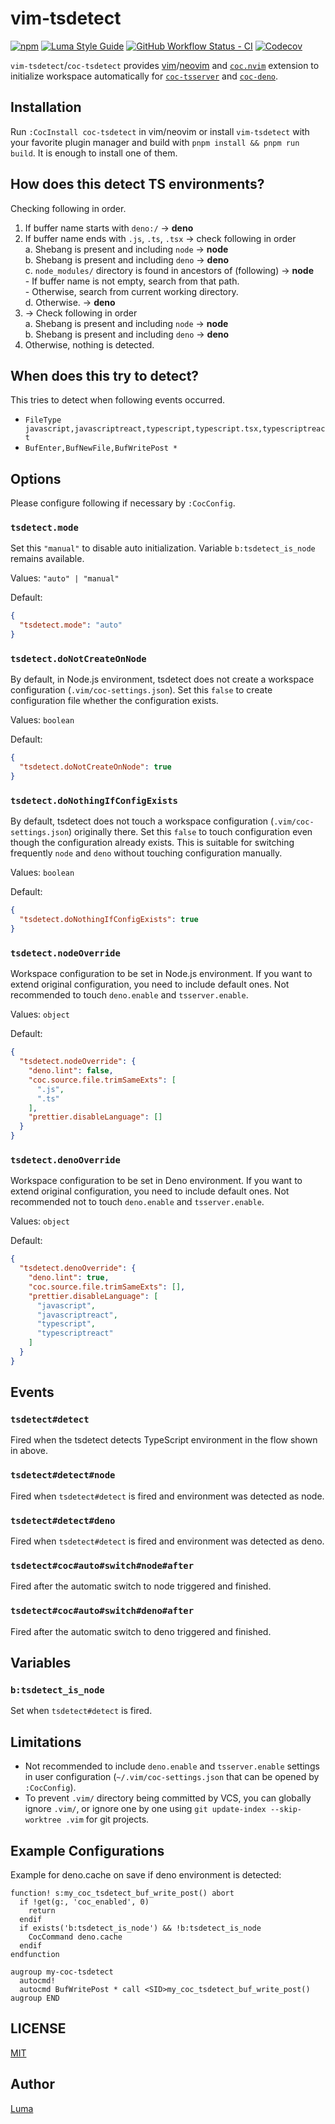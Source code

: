 # vim-tsdetect

[![npm](https://img.shields.io/npm/v/coc-tsdetect?style=flat-square)](https://www.npmjs.com/package/coc-tsdetect)
[![Luma Style Guide](https://img.shields.io/badge/styled%20with-luma-%23c5ebeb?style=flat-square)](https://github.com/luma-dev/luma-style-guide#readme)
[![GitHub Workflow Status - CI](https://img.shields.io/github/workflow/status/LumaKernel/vim-tsdetect/CI?style=flat-square)](https://github.com/LumaKernel/vim-tsdetect/actions/workflows/ci.yml?query=branch%3Amain)
[![Codecov](https://img.shields.io/codecov/c/github/LumaKernel/vim-tsdetect?style=flat-square)](https://app.codecov.io/gh/LumaKernel/vim-tsdetect)

`vim-tsdetect`/`coc-tsdetect` provides [vim](https://github.com/vim/vim)/[neovim](https://github.com/neovim/neovim) and [`coc.nvim`](https://github.com/neoclide/coc.nvim) extension to initialize workspace automatically for [`coc-tsserver`](https://github.com/neoclide/coc-tsserver) and [`coc-deno`](https://github.com/fannheyward/coc-deno).

## Installation

Run `:CocInstall coc-tsdetect` in vim/neovim or install `vim-tsdetect` with your favorite plugin manager and build with `pnpm install && pnpm run build`. It is enough to install one of them.

## How does this detect TS environments?

Checking following in order.

1. If buffer name starts with `deno:/` -> **deno**  
2. If buffer name ends with `.js`, `.ts`, `.tsx` -> check following in order  
    a. Shebang is present and including `node` -> **node**  
    b. Shebang is present and including `deno` -> **deno**  
    c. `node_modules/` directory is found in ancestors of (following) -> **node**  
        - If buffer name is not empty, search from that path.  
        - Otherwise, search from current working directory.  
    d. Otherwise. -> **deno**  
3. -> Check following in order  
    a. Shebang is present and including `node` -> **node**  
    b. Shebang is present and including `deno` -> **deno**  
4. Otherwise, nothing is detected.  

## When does this try to detect?

This tries to detect when following events occurred.

- `FileType javascript,javascriptreact,typescript,typescript.tsx,typescriptreact`
- `BufEnter,BufNewFile,BufWritePost *`

## Options

Please configure following if necessary by `:CocConfig`.

### `tsdetect.mode`

Set this `"manual"` to disable auto initialization. Variable `b:tsdetect_is_node` remains available.

Values: `"auto" | "manual"`

Default:

```json
{
  "tsdetect.mode": "auto"
}
```

### `tsdetect.doNotCreateOnNode`

By default, in Node.js environment, tsdetect does not create a workspace configuration (`.vim/coc-settings.json`). Set this `false` to create configuration file whether the configuration exists.

Values: `boolean`

Default:

```json
{
  "tsdetect.doNotCreateOnNode": true
}
```

### `tsdetect.doNothingIfConfigExists`

By default, tsdetect does not touch a workspace configuration (`.vim/coc-settings.json`) originally there. Set this `false` to touch configuration even though the configuration already exists. This is suitable for switching frequently `node` and `deno` without touching configuration manually.


Values: `boolean`

Default:

```json
{
  "tsdetect.doNothingIfConfigExists": true
}
```

### `tsdetect.nodeOverride`

Workspace configuration to be set in Node.js environment. If you want to extend original configuration, you need to include default ones. Not recommended to touch `deno.enable` and `tsserver.enable`.

Values: `object`

Default:

```json
{
  "tsdetect.nodeOverride": {
    "deno.lint": false,
    "coc.source.file.trimSameExts": [
      ".js",
      ".ts"
    ],
    "prettier.disableLanguage": []
  }
}
```

### `tsdetect.denoOverride`

Workspace configuration to be set in Deno environment. If you want to extend original configuration, you need to include default ones. Not recommended not to touch `deno.enable` and `tsserver.enable`.

Values: `object`

Default:

```json
{
  "tsdetect.denoOverride": {
    "deno.lint": true,
    "coc.source.file.trimSameExts": [],
    "prettier.disableLanguage": [
      "javascript",
      "javascriptreact",
      "typescript",
      "typescriptreact"
    ]
  }
}
```

## Events

### `tsdetect#detect`

Fired when the tsdetect detects TypeScript environment in the flow shown in above.

### `tsdetect#detect#node`

Fired when `tsdetect#detect` is fired and environment was detected as node.

### `tsdetect#detect#deno`

Fired when `tsdetect#detect` is fired and environment was detected as deno.

### `tsdetect#coc#auto#switch#node#after`

Fired after the automatic switch to node triggered and finished.

### `tsdetect#coc#auto#switch#deno#after`

Fired after the automatic switch to deno triggered and finished.

## Variables

### `b:tsdetect_is_node`

Set when `tsdetect#detect` is fired.

## Limitations

- Not recommended to include `deno.enable` and `tsserver.enable` settings in user configuration (`~/.vim/coc-settings.json` that can be opened by `:CocConfig`).
- To prevent `.vim/` directory being committed by VCS, you can globally ignore `.vim/`, or ignore one by one using `git update-index --skip-worktree .vim` for git projects.

## Example Configurations

Example for deno.cache on save if deno environment is detected:
```vim
function! s:my_coc_tsdetect_buf_write_post() abort
  if !get(g:, 'coc_enabled', 0)
    return
  endif
  if exists('b:tsdetect_is_node') && !b:tsdetect_is_node
    CocCommand deno.cache
  endif
endfunction

augroup my-coc-tsdetect
  autocmd!
  autocmd BufWritePost * call <SID>my_coc_tsdetect_buf_write_post()
augroup END
```

## LICENSE

[MIT](./LICENSE)

## Author

[Luma](https://github.com/LumaKernel)
